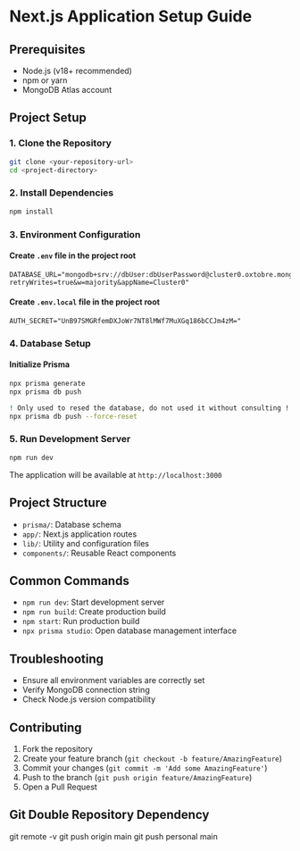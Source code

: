 # Next.js Application Setup Guide

## Prerequisites
- Node.js (v18+ recommended)
- npm or yarn
- MongoDB Atlas account

## Project Setup

### 1. Clone the Repository
```bash
git clone <your-repository-url>
cd <project-directory>
```

### 2. Install Dependencies
```bash
npm install
```

### 3. Environment Configuration

#### Create `.env` file in the project root
```
DATABASE_URL="mongodb+srv://dbUser:dbUserPassword@cluster0.oxtobre.mongodb.net/COMPSEC_DB?retryWrites=true&w=majority&appName=Cluster0"
```

#### Create `.env.local` file in the project root
```
AUTH_SECRET="UnB97SMGRfemDXJoWr7NT8lMWf7MuXGq186bCCJm4zM="
```

### 4. Database Setup
#### Initialize Prisma
```bash
npx prisma generate
npx prisma db push

! Only used to resed the database, do not used it without consulting !
npx prisma db push --force-reset


```

### 5. Run Development Server
```bash
npm run dev
```

The application will be available at `http://localhost:3000`

## Project Structure
- `prisma/`: Database schema
- `app/`: Next.js application routes
- `lib/`: Utility and configuration files
- `components/`: Reusable React components

## Common Commands
- `npm run dev`: Start development server
- `npm run build`: Create production build
- `npm start`: Run production build
- `npx prisma studio`: Open database management interface

## Troubleshooting
- Ensure all environment variables are correctly set
- Verify MongoDB connection string
- Check Node.js version compatibility

## Contributing
1. Fork the repository
2. Create your feature branch (`git checkout -b feature/AmazingFeature`)
3. Commit your changes (`git commit -m 'Add some AmazingFeature'`)
4. Push to the branch (`git push origin feature/AmazingFeature`)
5. Open a Pull Request



## Git Double Repository Dependency 
git remote -v 
git push origin main
git push personal main
